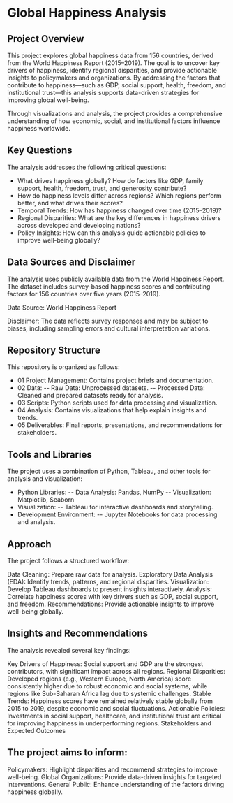 # Global Happiness Analysis
## Project Overview
This project explores global happiness data from 156 countries, derived from the World Happiness Report (2015–2019). The goal is to uncover key drivers of happiness, identify regional disparities, and provide actionable insights to policymakers and organizations. By addressing the factors that contribute to happiness—such as GDP, social support, health, freedom, and institutional trust—this analysis supports data-driven strategies for improving global well-being.

Through visualizations and analysis, the project provides a comprehensive understanding of how economic, social, and institutional factors influence happiness worldwide.

## Key Questions
The analysis addresses the following critical questions:

- What drives happiness globally? How do factors like GDP, family support, health, freedom, trust, and generosity contribute?
- How do happiness levels differ across regions? Which regions perform better, and what drives their scores?
- Temporal Trends: How has happiness changed over time (2015–2019)?
- Regional Disparities: What are the key differences in happiness drivers across developed and developing nations?
- Policy Insights: How can this analysis guide actionable policies to improve well-being globally?
## Data Sources and Disclaimer
The analysis uses publicly available data from the World Happiness Report. The dataset includes survey-based happiness scores and contributing factors for 156 countries over five years (2015–2019).

Data Source: World Happiness Report

Disclaimer: The data reflects survey responses and may be subject to biases, including sampling errors and cultural interpretation variations.

## Repository Structure
This repository is organized as follows:

- 01 Project Management: Contains project briefs and documentation.
- 02 Data:
-- Raw Data: Unprocessed datasets.
-- Processed Data: Cleaned and prepared datasets ready for analysis.
- 03 Scripts: Python scripts used for data processing and visualization.
- 04 Analysis: Contains visualizations that help explain insights and trends.
- 05 Deliverables: Final reports, presentations, and recommendations for stakeholders.
## Tools and Libraries
The project uses a combination of Python, Tableau, and other tools for analysis and visualization:

- Python Libraries:
-- Data Analysis: Pandas, NumPy
-- Visualization: Matplotlib, Seaborn
- Visualization:
-- Tableau for interactive dashboards and storytelling.
- Development Environment:
-- Jupyter Notebooks for data processing and analysis.
## Approach
The project follows a structured workflow:

Data Cleaning: Prepare raw data for analysis.
Exploratory Data Analysis (EDA): Identify trends, patterns, and regional disparities.
Visualization: Develop Tableau dashboards to present insights interactively.
Analysis: Correlate happiness scores with key drivers such as GDP, social support, and freedom.
Recommendations: Provide actionable insights to improve well-being globally.
## Insights and Recommendations
The analysis revealed several key findings:

Key Drivers of Happiness: Social support and GDP are the strongest contributors, with significant impact across all regions.
Regional Disparities: Developed regions (e.g., Western Europe, North America) score consistently higher due to robust economic and social systems, while regions like Sub-Saharan Africa lag due to systemic challenges.
Stable Trends: Happiness scores have remained relatively stable globally from 2015 to 2019, despite economic and social fluctuations.
Actionable Policies: Investments in social support, healthcare, and institutional trust are critical for improving happiness in underperforming regions.
Stakeholders and Expected Outcomes
## The project aims to inform:

Policymakers: Highlight disparities and recommend strategies to improve well-being.
Global Organizations: Provide data-driven insights for targeted interventions.
General Public: Enhance understanding of the factors driving happiness globally.
